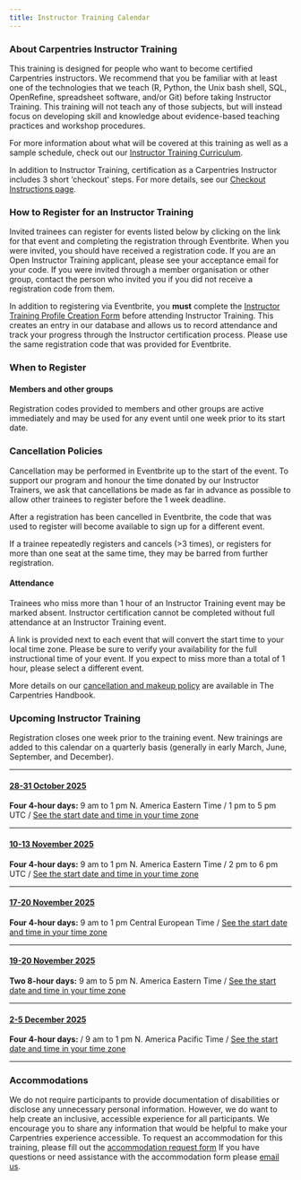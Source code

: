 ```yaml
---
title: Instructor Training Calendar
---
```


### About Carpentries Instructor Training

This training is designed for people who want to become certified Carpentries instructors. We recommend that you be familiar with at least one of the technologies that we teach (R, Python, the Unix bash shell, SQL, OpenRefine, spreadsheet software, and/or Git) before taking Instructor Training. This training will not teach any of those subjects, but will instead focus on developing skill and knowledge about evidence-based teaching practices and workshop procedures.

For more information about what will be covered at this training as well as a sample schedule, check out our [Instructor Training Curriculum](https://carpentries.github.io/instructor-training/).

In addition to Instructor Training, certification as a Carpentries Instructor includes 3 short ‘checkout' steps. For more details, see our [Checkout Instructions page](https://carpentries.github.io/instructor-training/checkout).

### How to Register for an Instructor Training

Invited trainees can register for events listed below by clicking on the link for that event and completing the registration through Eventbrite. When you were invited, you should have received a registration code. If you are an Open Instructor Training applicant, please see your acceptance email for your code. If you were invited through a member organisation or other group, contact the person who invited you if you did not receive a registration code from them.

In addition to registering via Eventbrite, you **must** complete the [Instructor Training Profile Creation Form](https://amy.carpentries.org/forms/request_training/) before attending Instructor Training. This creates an entry in our database and allows us to record attendance and track your progress through the Instructor certification process. Please use the same registration code that was provided for Eventbrite.

### When to Register

#### Members and other groups

Registration codes provided to members and other groups are active immediately and may be used for any event until one week prior to its start date.

### Cancellation Policies

Cancellation may be performed in Eventbrite up to the start of the event. To support our program and honour the time donated by our Instructor Trainers, we ask that cancellations be made as far in advance as possible to allow other trainees to register before the 1 week deadline.

After a registration has been cancelled in Eventbrite, the code that was used to register will become available to sign up for a different event.

If a trainee repeatedly registers and cancels (>3 times), or registers for more than one seat at the same time, they may be barred from further registration.

#### Attendance

Trainees who miss more than 1 hour of an Instructor Training event may be marked absent. Instructor certification cannot be completed without full attendance at an Instructor Training event.

A link is provided next to each event that will convert the start time to your local time zone. Please be sure to verify your availability for the full instructional time of your event. If you expect to miss more than a total of 1 hour, please select a different event.

More details on our [cancellation and makeup policy](https://docs.carpentries.org/handbooks/instructors.html#instructor-training-attendance-policy) are available in The Carpentries Handbook.

### Upcoming Instructor Training

Registration closes one week prior to the training event. New trainings are added to this calendar on a quarterly basis (generally in early March, June, September, and December).

<hr>

#### [28-31 October 2025](https://www.eventbrite.com/e/online-instructor-training-october-28-31-2025-tickets-1657293121339)
**Four 4-hour days:** 9 am to 1 pm N. America Eastern Time / 1 pm to 5 pm UTC / [See the start date and time in your time zone](https://www.timeanddate.com/worldclock/fixedtime.html?msg=Instructor+Training+&iso=20251028T09&p1=179&ah=4)

<hr>

#### [10-13 November 2025](https://www.eventbrite.com/e/online-instructor-training-november-10-13-2025-tickets-1657310864409)
**Four 4-hour days:** 9 am to 1 pm N. America Eastern Time / 2 pm to 6 pm UTC / [See the start date and time in your time zone](https://www.timeanddate.com/worldclock/fixedtime.html?msg=Instructor+Training+&iso=20251110T09&p1=179&ah=4)

<hr>

#### [17-20 November 2025](https://www.eventbrite.com/e/online-instructor-training-november-17-20-2025-tickets-1657332097919)
**Four 4-hour days:** 9 am to 1 pm Central European Time / [See the start date and time in your time zone](https://www.timeanddate.com/worldclock/fixedtime.html?msg=Instructor+Training+&iso=20251117T09&p1=195&ah=4)

<hr>

#### [19-20 November 2025](https://www.eventbrite.com/e/online-instructor-training-november-19-20-2025-tickets-1657344645449)
**Two 8-hour days:** 9 am to 5 pm N. America Eastern Time / [See the start date and time in your time zone](https://www.timeanddate.com/worldclock/fixedtime.html?msg=Instructor+Training+&iso=20251119T09&p1=179&ah=8)

<hr>

#### [2-5 December 2025](https://www.eventbrite.com/e/online-instructor-training-december-2-5-2025-tickets-1657347945319)
**Four 4-hour days:** / 9 am to 1 pm N. America Pacific Time / [See the start date and time in your time zone](https://www.timeanddate.com/worldclock/fixedtime.html?msg=Instructor+Training+&iso=20251202T09&p1=137&ah=4)

<hr>


### Accommodations

We do not require participants to provide documentation of disabilities or disclose any unnecessary personal information. 
However, we do want to help create an inclusive, accessible experience for all participants. 
We encourage you to share any information that would be helpful to make your Carpentries experience accessible. 
To request an accommodation for this training, please fill out the [accommodation request form](https://carpentries.typeform.com/to/B2OSYaD0)
If you have questions or need assistance with the accommodation form please [email us](mailto:instructor.training@carpentries.org).
